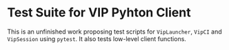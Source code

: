 # Test Suite for VIP Pyhton Client

This is an unfinished work proposing test scripts for `VipLauncher`, `VipCI` and `VipSession` using `pytest`.
It also tests low-level client functions.
